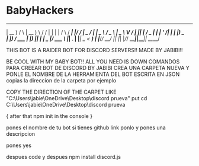 # BabyHackers
____    _    ______   __  _   _    _    ____ _  _______ ____  ____
| __ )  / \  | __ ) \ / / | | | |  / \  / ___| |/ / ____|  _ \/ ___|
|  _ \ / _ \ |  _ \\ V /  | |_| | / _ \| |   | ' /|  _| | |_) \___ \
| |_) / ___ \| |_) || |   |  _  |/ ___ \ |___| . \| |___|  _ < ___) |
|____/_/   \_\____/ |_|   |_| |_/_/   \_\____|_|\_\_____|_| \_\____/


THIS BOT IS A RAIDER BOT FOR DISCORD SERVERS!! MADE BY JABIBI!!

BE COOL WITH MY BABY BOT!!
ALL YOU NEED IS DOWN 
COMANDOS PARA CREEAR BOT DE DISCORD BY JABIBI
CREA UNA CARPETA NUEVA Y PONLE EL NOMBRE DE LA HERRAMIENTA DEL BOT ESCRITA EN JSON
copias la direccion de la carpeta por ejemplo 

COPY THE DIRECTION OF THE CARPET 
LIKE "C:\Users\jabie\OneDrive\Desktop\discord prueva"
put cd C:\Users\jabie\OneDrive\Desktop\discord prueva

{ after that
npm init in the console }

pones el nombre de tu bot 
si tienes github link ponlo
y pones una descripcion

pones yes 

despues code
y despues 
npm install discord.js 
